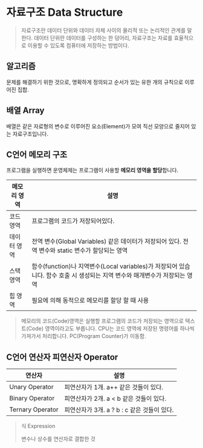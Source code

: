 # 자료구조 Data Structure

> 자료구조란 데이터 단위와 데이터 자체 사이의 물리적 또는 논리적인 관계를 말한다.
> 데이터 단위란 데이터를 구성하는 한 덩어리, 자료구조는 자료를 효율적으로 이용할 수 있도록 컴퓨터에 저장하는 방법이다.

## 알고리즘

문제를 해결하기 위한 것으로, 명확하게 정의되고 순서가 있는 유한 개의 규칙으로 이루어진 집합.

## 배열 Array

배열은 같은 자료형의 변수로 이루어진 요소(Element)가 모여 직선 모양으로 줄지어 있는 자료구조입니다.

## C언어 메모리 구조

프로그램을 실행하면 운영체제는 프로그램이 사용할 **메모리 영역을 할당**합니다.

| 메모리 영역 | 설명                                                                                                                       |
| ----------- | -------------------------------------------------------------------------------------------------------------------------- |
| 코드 영역   | 프로그램의 코드가 저장되어있다.                                                                                            |
| 데이터 영역 | 전역 변수(Global Variables) 같은 데이터가 저장되어 있다. 전역 변수와 static 변수가 할당되는 영역                           |
| 스택 영역   | 함수(function)나 지역변수(Local variables)가 저장되어 있습니다. 함수 호출 시 생성되는 지역 변수와 매개변수가 저장되는 영역 |
| 힙 영역     | 필요에 의해 동적으로 메모리를 할당 할 때 사용                                                                              |

> 메모리의 코드(Code)영역은 실행할 프로그램의 코드가 저장되는 영역으로 텍스트(Code) 영역이라고도 부릅니다.
> CPU는 코드 영역에 저장된 명령어를 하나씩 가져가서 처리합니다. PC(Program Counter)가 이동함.

## C언어 연산자 피연산자 Operator

| 연산자           | 설명                                        |
| ---------------- | ------------------------------------------- |
| Unary Operator   | 피연산자가 1개. a++ 같은 것들이 있다.       |
| Binary Operator  | 피연산자가 2개. a < b 같은 것들이 있다.     |
| Ternary Operator | 피연산자가 3개. a ? b : c 같은 것들이 있다. |

> 식 Expression
>
> 변수나 상수를 연산자로 결합한 것
